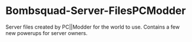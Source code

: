 # Bombsquad-Server-FilesPCModder
Server files created by PC||Modder for the world to use. Contains a few new powerups for server owners.
